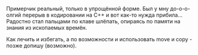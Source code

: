 Примерчик реальный, только в упрощённой форме. Был у мну до-о-о-олгий перерыв в кодировании на C++ и вот как-то нужда прибила...
Радостно стал пальцами по клаве шлёпать, опираясь по памяти на знания из ископаемых времён.

Как лечить и избегать, а по возможности и использовать move и copy - позже допишу (возможно).
